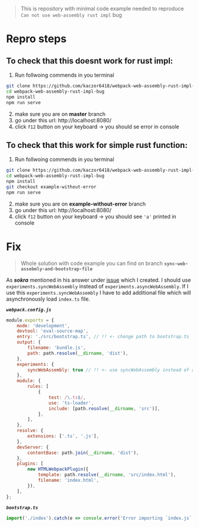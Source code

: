 >This is repository with minimal code example needed to reproduce `Can not use web-assembly rust impl` bug

# Repro steps

## To check that this doesnt work for rust impl:

1. Run follwoing commends in you terminal
```bash
git clone https://github.com/kaczor6418/webpack-web-assembly-rust-impl-bug.git
cd webpack-web-assembly-rust-impl-bug
npm install
npm run serve
```
2. make sure you are on **master** branch
3. go under this url: http://localhost:8080/
4. click `f12` button on your keyboard -> you should se error in console

## To check that this work for simple rust function:

1. Run follwoing commends in you terminal
```bash
git clone https://github.com/kaczor6418/webpack-web-assembly-rust-impl-bug.git
cd webpack-web-assembly-rust-impl-bug
npm install
git checkout example-without-error
npm run serve
```
2. make sure you are on **example-without-error** branch
3. go under this url: http://localhost:8080/
4. click `f12` button on your keyboard -> you should see `'a'` printed in console

# Fix
>Whole solution with code example you can find on branch **`sync-web-assebmly-and-bootstrap-file`**

As ***sokra*** mentioned in his answer under [issue](https://github.com/webpack/webpack/issues/11347) which I created. I should use `experiments.syncWebAssembly` instead of `experiments.asyncWebAssembly`. If I use this `experiments.syncWebAssembly` I have to add additional file which will asynchronously load `index.ts` file.

***`webpack.config.js`***
```javascript
module.exports = {
    mode: 'development',
    devtool: 'eval-source-map',
    entry: './src/bootstrap.ts', // !! <- change path to bootstrap.ts
    output: {
        filename: 'bundle.js',
        path: path.resolve(__dirname, 'dist'),
    },
    experiments: {
        syncWebAssembly: true // !! <- use syncWebAssembly instead of asyncWebAssembly
    },
    module: {
        rules: [
            {
                test: /\.ts$/,
                use: 'ts-loader',
                include: [path.resolve(__dirname, 'src')],
            },
        ],
    },
    resolve: {
        extensions: ['.ts', '.js'],
    },
    devServer: {
        contentBase: path.join(__dirname, 'dist'),
    },
    plugins: [
        new HTMLWebpackPlugin({
            template: path.resolve(__dirname, 'src/index.html'),
            filename: 'index.html',
        }),
    ],
};
```
***`bootstrap.ts`***
```typescript
import('./index').catch(e => console.error('Error importing `index.js`:', e))
```
